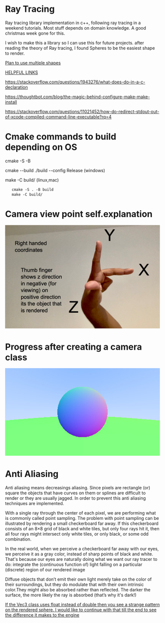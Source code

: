 # Ray Tracing

Ray tracing library implementation in c++, following ray tracing in a weekend tutorials. Most stuff depends on domain knowledge. A good christmas week gone for this. 

I wish to make this a library so I can use this for future projects. after reading the theory of Ray tracing, I found Spheres to be the easiest shape to render.

<u> Plan to use multiple shapes </u>

<u> HELPFUL LINKS </u>

https://stackoverflow.com/questions/1943276/what-does-do-in-a-c-declaration

https://thoughtbot.com/blog/the-magic-behind-configure-make-make-install

https://stackoverflow.com/questions/11021452/how-do-redirect-stdout-out-of-xcode-compiled-command-line-executable?rq=4


# Cmake commands to build depending on OS
cmake -S <path to source> -B <path to build>

cmake --build ./build --config Release (windows)

make -C build/ (linux,mac) 

```
   cmake -S . -B build
   make -C build/
```

# Camera view point self.explanation

<img src="images/ray_tracing.png" width="800">

# Progress after creating a camera class

<img src="images/image.jpg" width="800">

# Anti Aliasing

Anti aliasing means decreasings aliasing. Since pixels are rectangle (or) square the objects that have curves on them or splines are difficult to render or they are usually jagged. In order to prevent this anti aliasing techniques are implemented.

With a single ray through the center of each pixel, we are performing what is commonly called point sampling. The problem with point sampling can be illustrated by rendering a small checkerboard far away. If this checkerboard consists of an 8×8 grid of black and white tiles, but only four rays hit it, then all four rays might intersect only white tiles, or only black, or some odd combination. 

In the real world, when we perceive a checkerboard far away with our eyes, we perceive it as a gray color, instead of sharp points of black and white. That's because our eyes are naturally doing what we want our ray tracer to do: integrate the (continuous function of) light falling on a particular (discrete) region of our rendered image

Diffuse objects that don’t emit their own light merely take on the color of their surroundings, but they do modulate that with their own intrinsic color.They might also be absorbed rather than reflected. The darker the surface, the more likely the ray is absorbed (that’s why it's dark!)

<u> If the Vec3 class uses float instead of double then you see a strange pattern on the rendered sphere. I would like to continue with that till the end to see the difference it makes to the engine </u>